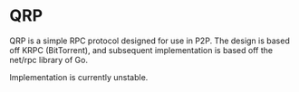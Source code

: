 # QRP
QRP is a simple RPC protocol designed for use in P2P. The design is based off KRPC (BitTorrent), and subsequent implementation is based off the net/rpc library of Go. 

Implementation is currently unstable.